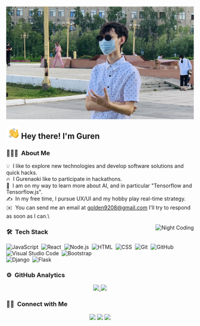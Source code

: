 ![Gurenaoki](https://raw.githubusercontent.com/Teseyo/Teseyo/master/assets/Gurenaoki.jpg)

<img alt="Night Coding" src="./assets/Hand%20Wave.gif" width='40' align="left"/><h2>Hey there! I'm Guren</h2>

<!-- ## 👋 &nbsp;Hey there! I'm Gurenaoki -->

### 👨🏻‍💻 &nbsp;About Me

💡 &nbsp;I like to explore new technologies and develop software solutions and quick hacks.\
🔥 &nbsp;I Gurenaoki like to participate in hackathons.\
🌱 &nbsp;I am on my way to learn more about AI, and in particular "Tensorflow and Tensorflow.js".\
✍️ &nbsp;In my free time, I pursue UX/UI and my hobby play real-time strategy.\
✉️ &nbsp;You can send me an email at golden9208@gmail.com I'll try to respond as soon as I can.\
<!-- 📄 &nbsp;Please have a look at my [Résumé](https://github.com/Teseyo) for more details about me. I'm open to feedback and suggestions! -->

<img alt="Night Coding" src="https://habrastorage.org/getpro/habr/post_images/261/7e0/cd5/2617e0cd55c0d25bc020621f4480917c.gif" align="right"/>

### 🛠 &nbsp;Tech Stack

![JavaScript](https://img.shields.io/badge/-JavaScript-05122A?style=flat&logo=javascript)&nbsp;
![React](https://img.shields.io/badge/-React-05122A?style=flat&logo=react)&nbsp;
![Node.js](https://img.shields.io/badge/-Node.js-05122A?style=flat&logo=node.js)&nbsp;
![HTML](https://img.shields.io/badge/-HTML-05122A?style=flat&logo=HTML5)&nbsp;
![CSS](https://img.shields.io/badge/-CSS-05122A?style=flat&logo=CSS3&logoColor=1572B6)&nbsp;
![Git](https://img.shields.io/badge/-Git-05122A?style=flat&logo=git)&nbsp;
![GitHub](https://img.shields.io/badge/-GitHub-05122A?style=flat&logo=github)&nbsp;
![Visual Studio Code](https://img.shields.io/badge/-Visual%20Studio%20Code-05122A?style=flat&logo=visual-studio-code&logoColor=007ACC)&nbsp;
![Bootstrap](https://img.shields.io/badge/-Bootstrap-05122A?style=flat&logo=bootstrap&logoColor=563D7C)\
![Django](https://img.shields.io/badge/-Django-05122A?style=flat&logo=django&logoColor=092E20)&nbsp;
![Flask](https://img.shields.io/badge/-Flask-05122A?style=flat&logo=flask)&nbsp;

### ⚙️ &nbsp;GitHub Analytics

<p align="center">
<a href="https://github.com/Teseyo">
  <img height="180em" src="https://github-readme-stats-eight-theta.vercel.app/api?username=Teseyo&show_icons=true&theme=algolia&include_all_commits=true&count_private=true"/>
  <img height="180em" src="https://github-readme-stats-eight-theta.vercel.app/api/top-langs/?username=Teseyo&layout=compact&langs_count=8&theme=algolia"/>
</a>
</p>

### 🤝🏻 &nbsp;Connect with Me

<p align="center">
<a href="https://instagram.com/gurenaoki"><img src="https://img.shields.io/badge/-@gurenaoki-E4405F?style=flat&logo=Instagram&logoColor=white"/></a>
<a href="https://www.facebook.com/guren9208/"><img src="https://img.shields.io/badge/-@guren9208-1877F2?style=flat&logo=Facebook&logoColor=white"/></a>
<a href="https://www.pinterest.ru/golden9208/"><img src="https://img.shields.io/badge/-@golden9208-BD081C?style=flat&logo=Pinterest&logoColor=white"/></a>
</p>
